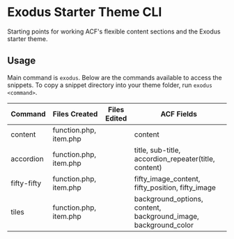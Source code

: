 # Exodus Starter Theme CLI
Starting points for working ACF's flexible content sections and the Exodus starter theme.

## Usage
Main command is `exodus`. Below are the commands available to access the snippets. To copy a snippet directory into your theme folder, run `exodus <command>`.

| Command | Files Created    | Files Edited | ACF Fields |
| ------------ | ----------- | ------------- | ------------- |
| content      | function.php, item.php | | content |
| accordion    | function.php, item.php | | title, sub-title, accordion_repeater(title, content) |
| fifty-fifty | function.php, item.php | | fifty_image_content, fifty_position, fifty_image |
| tiles | function.php, item.php | | background_options, content, background_image, background_color |
